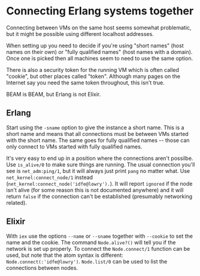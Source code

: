 # Connecting Erlang systems together

Connecting between VMs on the same host seems somewhat problematic, but it might be possible using different localhost addresses.

When setting up you need to decide if you're using "short names" (host names on their own) or "fully qualified names" (host names with a domain). Once one is picked then all machines seem to need to use the same option.

There is also a security token for the running VM which is often called "cookie", but other places called "token". Although many pages on the Internet say you need the same token throughout, this isn't true.

BEAM is BEAM, but Erlang is not Elixir.


## Erlang

Start using the `-sname` option to give the instance a short name. This is a short name and means that all connections must be between VMs started with the short name. The same goes for fully qualified names -- those can only connect to VMs started with fully qualified names.

It's very easy to end up in a position where the connections aren't possilbe. Use `is_alive/0` to make sure things are running. The usual connection you'll see is `net_adm:ping/1`, but it will always just print `pang` no matter what. Use `net_kernel:connect_node/1` instead (`net_kernel:connect_node('idfe@lowry').`). It will report `ignored` if the node isn't alive (for some reason this is not documented anywhere) and it will return `false` if the connection can't be established (presumably networking related).


## Elixir

With `iex` use the options `--name` or `--sname` together with `--cookie` to set the name and the cookie. The command `Node.alive?()` will tell you if the network is set up properly. To connect the `Node.connect/1` function can be used, but note that the atom syntax is different: `Node.connect(:'idfe@lowry')`. `Node.list/0` can be used to list the connections between nodes.

